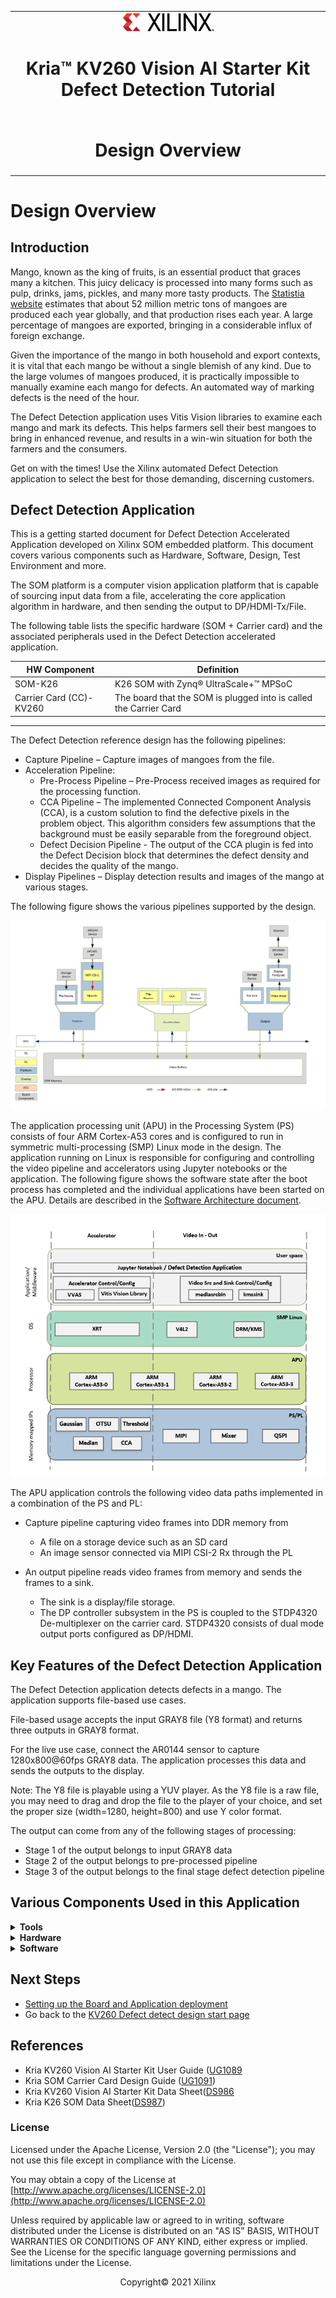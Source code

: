 ﻿<table class="sphinxhide">
 <tr>
   <td align="center"><img src="../../media/xilinx-logo.png" width="30%"/><h1>Kria&trade; KV260 Vision AI Starter Kit Defect Detection Tutorial</h1>
   </td>
 </tr>
 <tr>
 <td align="center"><h1>Design Overview</h1>

 </td>
 </tr>
</table>

# Design Overview

## Introduction

Mango, known as the king of fruits, is an essential product that graces many a kitchen. This juicy delicacy is processed into many forms such as pulp, drinks, jams, pickles, and many more tasty products. The [Statistia website](https://www.statista.com/statistics/577951/world-mango-production/) estimates that about 52 million metric tons of mangoes are produced each year globally, and that production rises each year. A large percentage of mangoes are exported, bringing in a considerable influx of foreign exchange.

Given the importance of the mango in both household and export contexts, it is vital that each mango be without a single blemish of any kind. Due to the large volumes of mangoes produced, it is practically impossible to manually examine each mango for defects. An automated way of marking defects is the need of the hour.

The Defect Detection application uses Vitis Vision libraries to examine each mango and mark its defects. This helps farmers sell their best mangoes to bring in enhanced revenue, and results in a win-win situation for both the farmers and the consumers.

Get on with the times! Use the Xilinx automated Defect Detection application to select the best for those demanding, discerning customers.


## Defect Detection Application 

This is a getting started document for Defect Detection Accelerated Application developed on Xilinx SOM embedded platform. This document covers various components such as Hardware, Software, Design, Test Environment and more.

The SOM platform is a computer vision application platform that is capable of sourcing input data from a file, accelerating the core application algorithm in hardware, and then sending the output to DP/HDMI-Tx/File.

The following table lists the specific hardware (SOM + Carrier card) and the associated peripherals used in the Defect Detection accelerated application.


| HW Component| Definition|
| ----------- | ----------- |
| SOM-K26     | K26 SOM with Zynq® UltraScale+™ MPSoC |
|Carrier Card (CC)-KV260 | The board that the SOM is plugged into is called the Carrier Card| 
____

The Defect Detection reference design has the following pipelines:

* Capture Pipeline – Capture images of mangoes from the file.
* Acceleration Pipeline:
  *	Pre-Process Pipeline – Pre-Process received images as required for the processing function.
  * CCA Pipeline – The implemented Connected Component Analysis (CCA), is a custom solution to find the defective pixels in the problem object. This algorithm considers few assumptions that the background must be easily separable from the foreground object.
  * Defect Decision Pipeline - The output of the CCA plugin is fed into the Defect Decision block that determines the defect density and decides the quality of the mango.
* Display Pipelines – Display detection results and images of the mango at various stages.

The following figure shows the various pipelines supported by the design.

![Pipelines Supported](../../media/defect-detect/pipelines.png)

The application processing unit (APU) in the Processing System (PS) consists of four ARM Cortex-A53 cores and is configured to run in symmetric multi-processing (SMP) Linux mode in the  design. The application running on Linux is responsible for configuring and controlling the video pipeline and accelerators using Jupyter notebooks or the application. The following figure shows the software state after the boot process has completed and the individual applications have been started on the APU. Details are described in the [Software Architecture document](sw_arch_platform_dd.md).

![Software state after application is running](../../media/defect-detect/software_state.png)

The APU application controls the following video data paths implemented in a combination of the PS and PL:

* Capture pipeline capturing video frames into DDR memory from
   * A file on a storage device such as an SD card
   * An image sensor connected via MIPI CSI-2 Rx through the PL

* An output pipeline reads video frames from memory and sends the frames to a sink.
   * The sink is a display/file storage.
   * The DP controller subsystem in the PS is coupled to the STDP4320 De-multiplexer on the carrier card. STDP4320 consists of dual mode output ports configured as DP/HDMI.

## Key Features of the Defect Detection Application

The Defect Detection application detects defects in a mango. The application supports file-based use cases.

File-based usage accepts the input GRAY8 file (Y8 format) and returns three outputs in GRAY8 format.

For the live use case, connect the AR0144 sensor to capture 1280x800@60fps GRAY8 data. The application processes this data and sends the outputs to the display.

Note: The Y8 file is playable using a YUV player. As the Y8 file is a raw file, you may need to drag and drop the file to the player of your choice, and set the proper size (width=1280, height=800) and use Y color format.

The output can come from any of the following stages of processing:

* Stage 1 of the output belongs to input GRAY8 data
* Stage 2 of the output belongs to pre-processed pipeline
* Stage 3 of the output belongs to the final stage defect detection pipeline


## Various Components Used in this Application

<details>
 <summary><b>Tools</b></summary>

* Xilinx Tools
  * Vitis&trade;: 2022.1
  * Vivado&trade; tool: 2022.1

  </details>

<details>
 <summary><b>Hardware</b></summary>

* Hardware Components

  * Target platforms and extensions

    * Kria&trade; KV260 Vision AI Starter Kit including:

      * [On Semi AP1302 Image Signal Processor](https://www.onsemi.com/products/sensors/image-sensors-processors/image-processors/ap1302) on the carrier card
      * DP splitter on the carrier card
      * [On Semi AR0144 CMOS Image sensor](https://www.onsemi.com/products/sensors/image-sensors-processors/image-sensors/ar0144cs)

  

  * Hardware interfaces and IP
    * Video Inputs
      * File
      * MIPI CSI-2 RX
   
    * Video Outputs
      * File
      * DisplayPort/HDMI

    * Auxiliary Peripherals
      * QSPI
      * SD
      * I2C
      * UART
      * Ethernet
      * General-purpose I/O (GPIO)
</details>

<details>
 <summary><b>Software</b></summary>

* Software Components

  * Video Processing: Vitis Vision library accelerator functions

  * Operating System
    * APU: SMP Linux
  * Linux Kernel Subsystems
    * Video Source: Video4 Linux (V4L2)
    * Display: Direct Rendering Manager (DRM)/Kernel Mode Setting (KMS)

  * Linux User Space Frameworks
    * Jupyter Notebook
    * GStreamer / Xilinx VVAS
    * Xilinx runtime (XRT)

</details>

## Next Steps

* [Setting up the Board and Application deployment](app_deployment_dd.md)
* Go back to the [KV260 Defect detect design start page](../defectdetect_landing)


## References

* Kria KV260 Vision AI Starter Kit User Guide ([UG1089](https://docs.xilinx.com/r/en-US/ug1089-kv260-starter-kit)
* Kria SOM Carrier Card Design Guide ([UG1091](https://www.xilinx.com/cgi-bin/docs/rdoc?t=som-doc;d=ug1091-carrier-card-design.pdf))
* Kria KV260 Vision AI Starter Kit Data Sheet([DS986](https://docs.xilinx.com/r/en-US/ds986-kv260-starter-kit)
* Kria K26 SOM Data Sheet([DS987]( https://www.xilinx.com/cgi-bin/docs/ndoc?t=data_sheets;d=ds987-k26-som.pdf))

### License

Licensed under the Apache License, Version 2.0 (the "License"); you may not use this file except in compliance with the License.

You may obtain a copy of the License at
[http://www.apache.org/licenses/LICENSE-2.0](http://www.apache.org/licenses/LICENSE-2.0)


Unless required by applicable law or agreed to in writing, software distributed under the License is distributed on an "AS IS" BASIS, WITHOUT WARRANTIES OR CONDITIONS OF ANY KIND, either express or implied. See the License for the specific language governing permissions and limitations under the License.

<p align="center">Copyright&copy; 2021 Xilinx</p>
